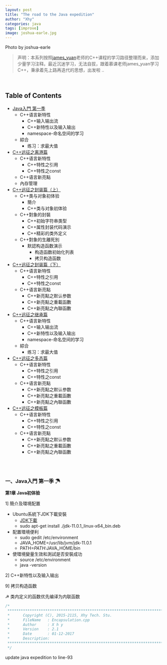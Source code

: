 ```yaml
---
layout: post
title: "The road to the Java expedition"
author: "Xhy"
categories: java
tags: [improve]
image: joshua-earle.jpg
---
```


Photo by joshua-earle


>声明：本系列按照[james_yuan](http://www.imooc.com/u/1349694/courses?sort=publish)老师的C++课程的学习路径整理而来，添加少量学习注释。最近沉迷学习，无法自拔，跟着慕课老师james_yuan学习C++，秉承着先上路再迭代的思想，出发啦 ..

<br />

## Table of Contents

* [Java入門 第一季 ](#1)
	* C++语言新特性
		* C++输入输出流
		* C++新特性以及输入输出
		* namespace-命名空间的学习
	* 綜合
		* 练习：求最大值
* [C++远征之离港篇](#2)
	* C++语言新特性
		* C++特性之引用
		* C++特性之const
	* C++语言新亮點
	* 內存管理
* [C++远征之封装篇（上）](#3)
	* C++类与对象初体验
		* 簡介
		* C++类与对象初体验
	* C++對象的封裝
		* C++初始字符串类型
		* C++属性封装代码演示
		* C++精彩的类外定义
	* C++對象的生離死別
	  * 默認构造函数演示
		* 构造函数初始化列表
		* 拷贝构造函数
* [C++远征之封装篇（下）](#4)
	* C++语言新特性
		* C++特性之引用
		* C++特性之const
	* C++语言新亮點
		* C++新亮點之默认参数
		* C++新亮點之重載函數
		* C++新亮點之內聯函數
* [C++远征之继承篇](#5)
	* C++语言新特性
		* C++输入输出流
		* C++新特性以及输入输出
		* namespace-命名空间的学习
	* 綜合
		* 练习：求最大值
* [C++远征之多态篇](#6)
	* C++语言新特性
		* C++特性之引用
		* C++特性之const
	* C++语言新亮點
		* C++新亮點之默认参数
		* C++新亮點之重載函數
		* C++新亮點之內聯函數
* [C++远征之模板篇](#7)
	* C++语言新特性
		* C++特性之引用
		* C++特性之const
	* C++语言新亮點
		* C++新亮點之默认参数
		* C++新亮點之重載函數
		* C++新亮點之內聯函數

<br />
<br />

<h3 id="1"> 一、Java入門 第一季 ☂</h3>

**第1章 Java初体验**

1] 簡介及環境配置
* Ubuntu系統下JDK下載安裝
	* [JDK下載](https://www.oracle.com/technetwork/java/javase/downloads/jdk11-downloads-5066655.html)
	* sudo apt-get install ./jdk-11.0.1_linux-x64_bin.deb
* 配置環境便利
	* sudo gedit /etc/environment
	* JAVA_HOME=/usr/lib/jvm/jdk-11.0.1
	* PATH=$PATH:$JAVA_HOME/bin
* 使環境變量生效和測試是否安裝成功
	* source /etc/environment
	* java -version

2] C++新特性以及输入输出

9] 拷贝构造函数

☭ 类内定义的函数优先编译为内联函数

```c++
/*
 **************************************************************************    	 
 *      Copyright (C), 2015-2115, Xhy Tech. Stu.
 *      FileName   : Encapsulation.cpp
 *      Author     : X h y
 *      Version    : 2.1   
 *      Date       : 01-12-2017
 *      Description:     
 **************************************************************************    	 
 */

```
update java expedition to line-93
